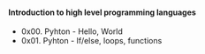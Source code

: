<h4>Introduction to high level programming languages</h4>

* 0x00. Pyhton - Hello, World
* 0x01. Pyhton - If/else, loops, functions
